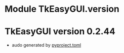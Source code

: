 # Module TkEasyGUI.version

# TkEasyGUI version 0.2.44

- audo generated by [pyproject.toml](https://github.com/kujirahand/tkeasygui-python/blob/main/pyproject.toml)